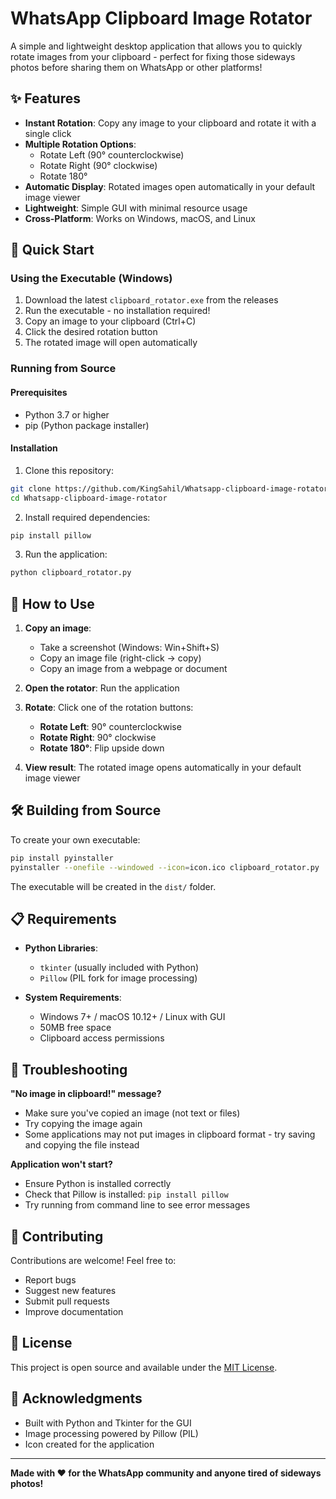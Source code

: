 # WhatsApp Clipboard Image Rotator

A simple and lightweight desktop application that allows you to quickly rotate images from your clipboard - perfect for fixing those sideways photos before sharing them on WhatsApp or other platforms!

## ✨ Features

- **Instant Rotation**: Copy any image to your clipboard and rotate it with a single click
- **Multiple Rotation Options**: 
  - Rotate Left (90° counterclockwise)
  - Rotate Right (90° clockwise)  
  - Rotate 180°
- **Automatic Display**: Rotated images open automatically in your default image viewer
- **Lightweight**: Simple GUI with minimal resource usage
- **Cross-Platform**: Works on Windows, macOS, and Linux

## 🚀 Quick Start

### Using the Executable (Windows)

1. Download the latest `clipboard_rotator.exe` from the releases
2. Run the executable - no installation required!
3. Copy an image to your clipboard (Ctrl+C)
4. Click the desired rotation button
5. The rotated image will open automatically

### Running from Source

#### Prerequisites
- Python 3.7 or higher
- pip (Python package installer)

#### Installation

1. Clone this repository:
```bash
git clone https://github.com/KingSahil/Whatsapp-clipboard-image-rotator.git
cd Whatsapp-clipboard-image-rotator
```

2. Install required dependencies:
```bash
pip install pillow
```

3. Run the application:
```bash
python clipboard_rotator.py
```

## 🎯 How to Use

1. **Copy an image**: 
   - Take a screenshot (Windows: Win+Shift+S)
   - Copy an image file (right-click → copy)
   - Copy an image from a webpage or document

2. **Open the rotator**: Run the application

3. **Rotate**: Click one of the rotation buttons:
   - **Rotate Left**: 90° counterclockwise
   - **Rotate Right**: 90° clockwise
   - **Rotate 180°**: Flip upside down

4. **View result**: The rotated image opens automatically in your default image viewer

## 🛠️ Building from Source

To create your own executable:

```bash
pip install pyinstaller
pyinstaller --onefile --windowed --icon=icon.ico clipboard_rotator.py
```

The executable will be created in the `dist/` folder.

## 📋 Requirements

- **Python Libraries**: 
  - `tkinter` (usually included with Python)
  - `Pillow` (PIL fork for image processing)

- **System Requirements**:
  - Windows 7+ / macOS 10.12+ / Linux with GUI
  - 50MB free space
  - Clipboard access permissions

## 🐛 Troubleshooting

**"No image in clipboard!" message?**
- Make sure you've copied an image (not text or files)
- Try copying the image again
- Some applications may not put images in clipboard format - try saving and copying the file instead

**Application won't start?**
- Ensure Python is installed correctly
- Check that Pillow is installed: `pip install pillow`
- Try running from command line to see error messages

## 🤝 Contributing

Contributions are welcome! Feel free to:
- Report bugs
- Suggest new features
- Submit pull requests
- Improve documentation

## 📄 License

This project is open source and available under the [MIT License](LICENSE).

## 🙏 Acknowledgments

- Built with Python and Tkinter for the GUI
- Image processing powered by Pillow (PIL)
- Icon created for the application

---

**Made with ❤️ for the WhatsApp community and anyone tired of sideways photos!**
